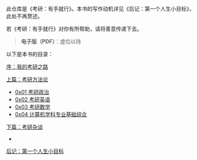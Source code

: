 此仓库是《考研：有手就行》。本书的写作动机详见《后记：第一个人生小目标》，此处不再赘述。

若《考研：有手就行》对你有所帮助，请将善意传递下去。

> **电子版（PDF）**：虚位以待

以下是本书的目录：

[序：我的考研之路]()

[上篇：考研方法论]()

+ [0x01 考研政治]()
+ [0x02 考研英语]()
+ [0x03 考研数学]()
+ [0x04 计算机学科专业基础综合]()

[下篇：考研杂谈]()

+ []()

[后记：第一个人生小目标]()